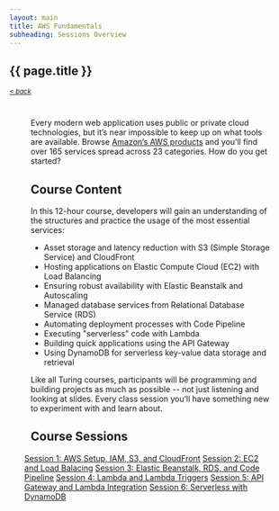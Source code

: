 ```yaml
---
layout: main
title: AWS Fundamentals
subheading: Sessions Overview
---
```


<div class="landing-container">
	<section class="splash">
	  <div class="splash-text">
	    <h1>{{ page.title }}</h1>
	  </div>
	</section>
  <small><a style="font-style: italic" href="javascript:history.back()" title="">< back</a></small>
  <div style="width: 85%; margin: 0 auto; margin-top: 40px;">
    <p>Every modern web application uses public or private cloud technologies, but it’s near impossible to keep up on what tools are available. Browse <a href="https://aws.amazon.com/products/">Amazon’s AWS products</a> and you’ll find over 165 services spread across 23 categories. How do you get started?</p>
    <h2>Course Content</h2>
    <p>In this 12-hour course, developers will gain an understanding of the structures and practice the usage of the most essential services:</p>
    <ul>
      <li>Asset storage and latency reduction with S3 (Simple Storage Service) and CloudFront</li>
      <li>Hosting applications on Elastic Compute Cloud (EC2) with Load Balancing</li>
      <li>Ensuring robust availability with Elastic Beanstalk and Autoscaling</li>
      <li>Managed database services from Relational Database Service (RDS)</li>
      <li>Automating deployment processes with Code Pipeline</li>
      <li>Executing "serverless" code with Lambda</li>
      <li>Building quick applications using the API Gateway</li>
      <li>Using DynamoDB for serverless key-value data storage and retrieval</li>
    </ul>
    <p>Like all Turing courses, participants will be programming and building projects as much as possible -- not just listening and looking at slides. Every class session you’ll have something new to experiment with and learn about.</p>
    <h2>Course Sessions</h2>
    <ul style="margin-left: -35px">
      <a class="btn btn-dark btn-curriculum" href="{{site.base_url}}/aws1/lessons/1" title="">Session 1: AWS Setup, IAM, S3, and CloudFront</a>
      <a class="btn btn-dark btn-curriculum" href="{{site.base_url}}/aws1/lessons/2" title="">Session 2: EC2 and Load Balacing</a>
      <a class="btn btn-dark btn-curriculum" href="./3" title="">Session 3: Elastic Beanstalk, RDS, and Code Pipeline</a>
      <a class="btn btn-dark btn-curriculum" href="./4" title="">Session 4: Lambda and Lambda Triggers</a>
      <a class="btn btn-dark btn-curriculum" href="./5" title="">Session 5: API Gateway and Lambda Integration</a>
      <a class="btn btn-dark btn-curriculum" href="./6" title="">Session 6: Serverless with DynamoDB</a>
    </ul>
  </div>
</div>

